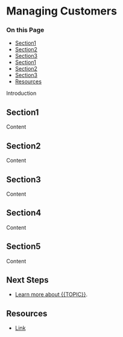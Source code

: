 # Managing Customers

<div class="otp" id="no-index">

### On this Page	
- [Section1](#section1)
- [Section2](#section2)
- [Section3](#section3)
- [Section1](#section4)
- [Section2](#section5)
- [Section3](#section6)
- [Resources](#resources)

</div>

Introduction

## Section1
Content

## Section2
Content

## Section3
Content

## Section4
Content

## Section5
Content

## Next Steps
* [Learn more about {{TOPIC}}]().

## Resources
* [Link]() 